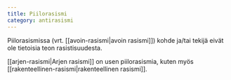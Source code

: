 ```yaml
---
title: Piilorasismi
category: antirasismi
---
```


Piilorasismissa (vrt. [[avoin-rasismi|avoin rasismi]]) kohde ja/tai tekijä eivät ole tietoisia teon rasistisuudesta.

[[arjen-rasismi|Arjen rasismi]] on usen piilorasismia, kuten myös [[rakenteellinen-rasismi|rakenteellinen rasismi]].